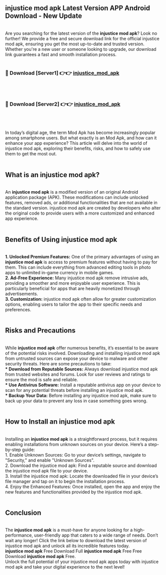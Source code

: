 ## injustice mod apk Latest Version APP Android Download - New Update
<br>
Are you searching for the latest version of the <strong>injustice mod apk</strong>? Look no further! We provide a free and secure download link for the official injustice mod apk, ensuring you get the most up-to-date and trusted version. Whether you're a new user or someone looking to upgrade, our download link guarantees a fast and smooth installation process.
<br>
<br>
<h3>🔴 Download [Server1] 👉👉 <a href="https://modyolo.store/injustice+mod+apk">injustice_mod_apk</a></h3><br>
<br>
<h3>🔴 Download [Server2] 👉👉 <a href="https://modyolo.store/injustice+mod+apk">injustice_mod_apk</a></h3><br>
<br>
<br>
In today’s digital age, the term Mod Apk has become increasingly popular among smartphone users. But what exactly is an Mod Apk, and how can it enhance your app experience? This article will delve into the world of injustice mod apk, exploring their benefits, risks, and how to safely use them to get the most out.
<br>
<br>
<h2>What is an injustice mod apk?</h2>
<br>
An <strong>injustice mod apk</strong> is a modified version of an original Android application package (APK). These modifications can include unlocked features, removed ads, or additional functionalities that are not available in the standard version. injustice mod apk are created by developers who alter the original code to provide users with a more customized and enhanced app experience.
<br>
<br>
<h2>Benefits of Using injustice mod apk</h2>
<br>
<strong> 1. Unlocked Premium Features:</strong> One of the primary advantages of using an <strong>injustice mod apk</strong> is access to premium features without having to pay for them. This can include everything from advanced editing tools in photo apps to unlimited in-game currency in mobile games.
<br>
<strong> 2. Ad-Free Experience:</strong> Many injustice mod apk remove intrusive ads, providing a smoother and more enjoyable user experience. This is particularly beneficial for apps that are heavily monetized through advertisements.
<br>
<strong> 3. Customization:</strong> injustice mod apk often allow for greater customization options, enabling users to tailor the app to their specific needs and preferences.
<br>
<br>
<h2>Risks and Precautions</h2>
<br>
While <strong>injustice mod apk</strong> offer numerous benefits, it’s essential to be aware of the potential risks involved. Downloading and installing injustice mod apk from untrusted sources can expose your device to malware and other security threats. Here are some precautions to take:
<br>
<strong> * Download from Reputable Sources:</strong> Always download injustice mod apk from trusted websites and forums. Look for user reviews and ratings to ensure the mod is safe and reliable.
<br>
<strong> * Use Antivirus Software:</strong> Install a reputable antivirus app on your device to scan for any potential threats before installing an injustice mod apk.
<br>
<strong> * Backup Your Data:</strong> Before installing any injustice mod apk, make sure to back up your data to prevent any loss in case something goes wrong.
<br>
<br>
<h2>How to Install an injustice mod apk</h2>
<br>
Installing an <strong>injustice mod apk</strong> is a straightforward process, but it requires enabling installations from unknown sources on your device. Here’s a step-by-step guide:
<br>
 1. Enable Unknown Sources: Go to your device’s settings, navigate to "Security," and enable "Unknown Sources".
<br>
 2. Download the injustice mod apk: Find a reputable source and download the injustice mod apk file to your device.
<br>
 3. Install the injustice mod apk: Locate the downloaded file in your device’s file manager and tap on it to begin the installation process.
<br>
 4. Enjoy the Enhanced Features: Once installed, open the app and enjoy the new features and functionalities provided by the injustice mod apk.
<br>
<br>
<h2><strong>Conclusion</strong></h2>
<br>
The <strong>injustice mod apk</strong> is a must-have for anyone looking for a high-performance, user-friendly app that caters to a wide range of needs. Don’t wait any longer! Click the link below to download the latest version of injustice mod apk and unlock all its incredible features today.
<br>
<strong>injustice mod apk</strong> Free Download Full <strong>injustice mod apk</strong> Free Free Download <strong>injustice mod apk</strong> Free.
<br>
Unlock the full potential of your injustice mod apk apps today with injustice mod apk and take your digital experience to the next level!